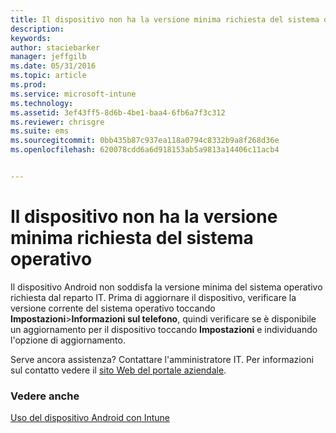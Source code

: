 ```yaml
---
title: Il dispositivo non ha la versione minima richiesta del sistema operativo | Microsoft Intune
description: 
keywords: 
author: staciebarker
manager: jeffgilb
ms.date: 05/31/2016
ms.topic: article
ms.prod: 
ms.service: microsoft-intune
ms.technology: 
ms.assetid: 3ef43ff5-8d6b-4be1-baa4-6fb6a7f3c312
ms.reviewer: chrisgre
ms.suite: ems
ms.sourcegitcommit: 0bb435b87c937ea118a0794c8332b9a8f268d36e
ms.openlocfilehash: 620078cdd6a6d918153ab5a9813a14406c11acb4


---
```



# Il dispositivo non ha la versione minima richiesta del sistema operativo

Il dispositivo Android non soddisfa la versione minima del sistema operativo richiesta dal reparto IT. Prima di aggiornare il dispositivo, verificare la versione corrente del sistema operativo toccando **Impostazioni**&gt;**Informazioni sul telefono**, quindi verificare se è disponibile un aggiornamento per il dispositivo toccando **Impostazioni** e individuando l'opzione di aggiornamento.

Serve ancora assistenza? Contattare l'amministratore IT. Per informazioni sul contatto vedere il [sito Web del portale aziendale](http://portal.manage.microsoft.com).

### Vedere anche
[Uso del dispositivo Android con Intune](using-your-android-device-with-intune.md)


<!--HONumber=Jun16_HO4-->


